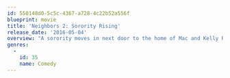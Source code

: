 ```yaml
---
id: 550148d0-5c5c-4367-a728-4c22b52a556f
blueprint: movie
title: 'Neighbors 2: Sorority Rising'
release_date: '2016-05-04'
overview: "A sorority moves in next door to the home of Mac and Kelly Radner who have a young child. The Radner's enlist their former nemeses from the fraternity to help battle the raucous sisters."
genres:
  -
    id: 35
    name: Comedy
---
```

